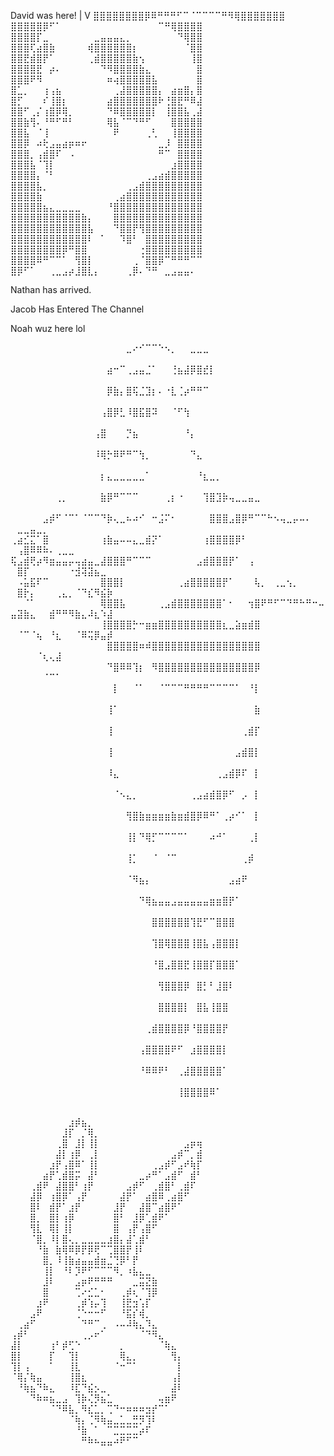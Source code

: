 David was here!
|
V
⣿⣿⣿⣿⣿⣿⣿⣿⡿⠿⠛⠛⠛⠋⠉⠈⠉⠉⠉⠉⠛⠻⢿⣿⣿⣿⣿⣿⣿⣿
⣿⣿⣿⣿⣿⡿⠋⠁⠀⠀⠀⠀⠀⠀⠀⠀⠀⠀⠀⠀⠀⠀⠀⠉⠛⢿⣿⣿⣿⣿
⣿⣿⣿⣿⡏⣀⠀⠀⠀⠀⠀⠀⠀⣀⣤⣤⣤⣄⡀⠀⠀⠀⠀⠀⠀⠀⠙⢿⣿⣿
⣿⣿⣿⢏⣴⣿⣷⠀⠀⠀⠀⠀⢾⣿⣿⣿⣿⣿⣿⡆⠀⠀⠀⠀⠀⠀⠀⠈⣿⣿
⣿⣿⣟⣾⣿⡟⠁⠀⠀⠀⠀⠀⢀⣾⣿⣿⣿⣿⣿⣷⢢⠀⠀⠀⠀⠀⠀⠀⢸⣿
⣿⣿⣿⣿⣟⠀⡴⠄⠀⠀⠀⠀⠀⠀⠙⠻⣿⣿⣿⣿⣷⣄⠀⠀⠀⠀⠀⠀⠀⣿
⣿⣿⣿⠟⠻⠀⠀⠀⠀⠀⠀⠀⠀⠀⠀⠶⢴⣿⣿⣿⣿⣿⣧⠀⠀⠀⠀⠀⠀⣿
⣿⣁⡀⠀⠀⢰⢠⣦⠀⠀⠀⠀⠀⠀⠀⠀⢀⣼⣿⣿⣿⣿⣿⡄⠀⣴⣶⣿⡄⣿
⣿⡋⠀⠀⠀⠎⢸⣿⡆⠀⠀⠀⠀⠀⠀⣴⣿⣿⣿⣿⣿⣿⣿⠗⢘⣿⣟⠛⠿⣼
⣿⣿⠋⢀⡌⢰⣿⡿⢿⡀⠀⠀⠀⠀⠀⠙⠿⣿⣿⣿⣿⣿⡇⠀⢸⣿⣿⣧⢀⣼
⣿⣿⣷⢻⠄⠘⠛⠋⠛⠃⠀⠀⠀⠀⠀⢿⣧⠈⠉⠙⠛⠋⠀⠀⠀⣿⣿⣿⣿⣿
⣿⣿⣧⠀⠈⢸⠀⠀⠀⠀⠀⠀⠀⠀⠀⠀⠟⠀⠀⠀⠀⢀⢃⠀⠀⢸⣿⣿⣿⣿
⣿⣿⡿⠀⠴⢗⣠⣤⣴⡶⠶⠖⠀⠀⠀⠀⠀⠀⠀⠀⠀⠀⠀⣀⡸⠀⣿⣿⣿⣿
⣿⣿⣿⡀⢠⣾⣿⠏⠀⠠⠀⠀⠀⠀⠀⠀⠀⠀⠀⠀⠀⠀⠀⠛⠉⠀⣿⣿⣿⣿
⣿⣿⣿⣧⠈⢹⡇⠀⠀⠀⠀⠀⠀⠀⠀⠀⠀⠀⠀⠀⠀⠀⠀⠀⠀⣰⣿⣿⣿⣿
⣿⣿⣿⣿⡄⠈⠃⠀⠀⠀⠀⠀⠀⠀⠀⠀⠀⠀⠀⠀⠀⢀⣠⣴⣾⣿⣿⣿⣿⣿
⣿⣿⣿⣿⣧⡀⠀⠀⠀⠀⠀⠀⠀⠀⠀⠀⠀⠀⢀⣠⣾⣿⣿⣿⣿⣿⣿⣿⣿⣿
⣿⣿⣿⣿⣷⠀⠀⠀⠀⠀⠀⠀⠀⠀⠀⠀⢀⣴⣿⣿⣿⣿⣿⣿⣿⣿⣿⣿⣿⣿
⣿⣿⣿⣿⣿⣦⣄⣀⣀⣀⣀⠀⠀⠀⠀⠘⣿⣿⣿⣿⣿⣿⣿⣿⣿⣿⣿⣿⣿⣿
⣿⣿⣿⣿⣿⣿⣿⣿⣿⣿⣿⣷⡄⠀⠀⠀⣿⣿⣿⣿⣿⣿⣿⣿⣿⣿⣿⣿⣿⣿
⣿⣿⣿⣿⣿⣿⣿⣿⣿⣿⣿⣿⣧⠀⠀⠀⠙⣿⣿⡟⢻⣿⣿⣿⣿⣿⣿⣿⣿⣿
⣿⣿⣿⣿⣿⣿⣿⣿⣿⣿⣿⣿⠇⠀⠁⠀⠀⠹⣿⠃⠀⣿⣿⣿⣿⣿⣿⣿⣿⣿
⣿⣿⣿⣿⣿⣿⣿⣿⡿⠛⣿⣿⠀⠀⠀⠀⠀⠀⠀⠀⢐⣿⣿⣿⣿⣿⣿⣿⣿⣿
⣿⣿⣿⣿⠿⠛⠉⠉⠁⠀⢻⣿⡇⠀⠀⠀⠀⠀⠀⢀⠈⣿⣿⡿⠉⠛⠛⠛⠉⠉
⣿⡿⠋⠁⠀⠀⢀⣀⣠⡴⣸⣿⣇⡄⠀⠀⠀⠀⢀⡿⠄⠙⠛⠀⣀⣠⣤⣤⠄⠀

Nathan has arrived.



Jacob Has Entered The Channel




Noah wuz here lol

⠀⠀⠀⠀⠀⠀⠀⠀⠀⠀⠀⠀⠀⠀⠀⠀⠀⠀⣀⠔⠊⠉⠉⠑⠢⡀⠀⠀⣀⣀⣀⠀⠀⠀⠀⠀⠀⠀⠀⠀⠀⠀⠀⠀⠀⠀⠀⠀⠀⠀⠀⠀⠀⠀⠀⠀⠀⠀⠀⠀⠀⠀⠀⠀⠀
⠀⠀⠀⠀⠀⠀⠀⠀⠀⠀⠀⠀⠀⠀⠀⣴⠒⠉⢀⣠⣤⣈⠁⠀⠀⢘⣦⣼⡿⣿⣞⡇⠀⠀⠀⠀⠀⠀⠀⠀⠀⠀⠀⠀⠀⠀⠀⠀⠀⠀⠀⠀⠀⠀⠀⠀⠀⠀⠀⠀⠀⠀⠀⠀⠀
⠀⠀⠀⠀⠀⠀⠀⠀⠀⠀⠀⠀⠀⠀⠀⡿⣷⡄⣿⢯⣈⣹⡆⠄⠐⣇⢈⡴⠛⠛⠉⠀⠀⠀⠀⠀⠀⠀⠀⠀⠀⠀⠀⠀⠀⠀⠀⠀⠀⠀⠀⠀⠀⠀⠀⠀⠀⠀⠀⠀⠀⠀⠀⠀⠀
⠀⠀⠀⠀⠀⠀⠀⠀⠀⠀⠀⠀⠀⠀⢠⣿⡿⣃⠸⣿⣯⣿⠽⠀⠀⠈⠋⢳⠀⠀⠀⠀⠀⠀⠀⠀⠀⠀⠀⠀⠀⠀⠀⠀⠀⠀⠀⠀⠀⠀⠀⠀⠀⠀⠀⠀⠀⠀⠀⠀⠀⠀⠀⠀⠀
⠀⠀⠀⠀⠀⠀⠀⠀⠀⠀⠀⠀⠀⢠⣿⠀⠀⠀⡙⣦⠀⠀⠀⠀⠀⠀⠀⠘⡄⠀⠀⠀⠀⠀⠀⠀⠀⠀⠀⠀⠀⠀⠀⠀⠀⠀⠀⠀⠀⠀⠀⠀⠀⠀⠀⠀⠀⠀⠀⠀⠀⠀⠀⠀⠀
⠀⠀⠀⠀⠀⠀⠀⠀⠀⠀⠀⠀⠀⠸⢿⡓⠿⠟⠛⠉⢳⡀⠀⠀⠀⠀⠀⠀⠙⣄⠀⠀⠀⠀⠀⠀⠀⠀⠀⠀⠀⠀⠀⠀⠀⠀⠀⠀⠀⠀⠀⠀⠀⠀⠀⠀⠀⠀⠀⠀⠀⠀⠀⠀⠀
⠀⠀⠀⠀⠀⠀⠀⠀⠀⠀⠀⠀⠀⠀⡆⣄⣀⣀⣀⣀⣀⠁⠀⠀⠀⠀⠀⠀⠀⠘⣆⣀⡀⠀⠀⠀⠀⠀⠀⠀⠀⠀⠀⠀⠀⠀⠀⠀⠀⠀⠀⠀⠀⠀⠀⠀⠀⠀⠀⠀⠀⠀⠀⠀⠀
⠀⠀⠀⠀⠀⠀⠀⢀⡀⠀⠀⠀⠀⠀⣷⡿⠛⠉⠉⠉⠀⠀⠀⠀⢀⡆⠐⠀⠀⠀⢹⣿⣹⡷⢤⣀⣀⣤⣀⠀⠀⠀⠀⠀⠀⠀⠀⠀⠀⠀⠀⠀⠀⠀⠀⠀⠀⠀⠀⠀⠀⠀⠀⠀⠀
⠀⠀⠀⠀⠀⣠⡾⠋⠈⠉⠁⠈⠉⠉⠙⡷⢄⣀⠦⠴⠊⠀⠒⣨⠍⠂⠀⠀⠀⠀⠀⣿⣿⣿⣠⣿⡿⠛⠉⠉⠓⠢⢤⣀⡤⠤⠄⠀⠀⠀⣀⣀⣤⣀⡀⠀⠀⠀⠀⠀⠀⠀⠀⠀⠀
⢀⣴⣊⣍⠁⣿⠀⠀⠀⠀⠀⠀⠀⠀⢰⣷⣤⠤⠤⣄⣀⣾⡝⠁⠀⠀⠀⠀⠀⠀⢰⣿⣿⣿⣿⡿⠃⠀⠀⠀⠀⠀⠀⠀⠀⠀⠀⠀⠀⠀⢠⣿⠿⠿⠷⠄⢀⣀⣀⠀⠀⠀⠀⠀⠀
⢯⣠⣾⢟⡴⠻⣶⣤⣤⡤⢤⣴⣤⣀⣼⣿⣿⣿⠛⠉⠉⠉⠀⠀⠀⠀⠀⠀⠀⣠⣾⣿⣿⣿⡟⠁⠀⢠⠀⠀⠀⠀⠀⠀⠀⠀⠀⠀⠀⠀⣿⡏⠀⠀⠀⠀⠀⠀⠐⣺⢽⣽⣦⣀⠀
⠀⠠⣥⣯⠏⠉⠀⠀⠀⠀⠀⠀⠀⠀⣿⣿⣿⡇⠀⠀⠀⠀⠀⠀⠀⠀⢀⣴⣿⣿⣿⣿⣿⡟⠁⠀⠀⠀⢧⡀⠀⢀⣀⢢⡀⠀⠀⠀⠀⠀⣿⡗⡄⠀⠀⠀⢀⣄⡀⠈⠙⣎⠻⣮⡷
⠀⠀⠈⠁⠀⠀⠀⠀⠀⠀⠀⠀⠀⠀⢿⣿⣿⣧⠀⠀⠀⠀⠀⢀⣠⣾⣿⣿⣿⣿⣿⣿⣿⠁⠂⠀⠀⢲⣿⠟⠛⠋⠉⠙⠛⠓⠛⠒⠤⣤⣽⣷⣄⠀⠀⣾⠛⠛⠻⣷⣄⠼⣆⠱⣼
⠀⠀⠀⠀⠀⠀⠀⠀⠀⠀⠀⠀⠀⠀⢸⣿⣿⣿⣿⡓⠒⣶⣶⣿⣿⣿⣿⣿⣿⣿⣿⣿⣿⣆⣀⣵⣶⣾⣿⠀⠀⠀⠀⠀⠀⠀⠀⠀⠀⠀⠈⠉⠈⢦⠀⠘⣆⠀⠀⠈⠿⢭⡿⣤⡾
⠀⠀⠀⠀⠀⠀⠀⠀⠀⠀⠀⠀⠀⠀⠀⣿⣿⣿⣿⣿⠶⠾⣿⣿⣿⣿⣿⣿⣿⣿⣿⣿⣿⣿⣿⣿⣿⣿⣿⠀⠀⠀⠀⠀⠀⠀⠀⠀⠀⠀⠀⠀⠀⠈⢆⢄⣼⠀⠀⠀⠀⠀⠀⠀⠀
⠀⠀⠀⠀⠀⠀⠀⠀⠀⠀⠀⠀⠀⠀⠀⠙⣿⠿⠿⢹⡆⠀⠻⣿⣿⣿⣿⣿⣿⣿⣿⣿⣿⣿⣿⣿⣿⣿⡿⠀⠀⠀⠀⠀⠀⠀⠀⠀⠀⠀⠀⠀⠀⠀⠈⠉⠁⠀⠀⠀⠀⠀⠀⠀⠀
⠀⠀⠀⠀⠀⠀⠀⠀⠀⠀⠀⠀⠀⠀⠀⠀⡇⠀⠀⠈⠁⠀⠀⠈⠉⠉⠉⠛⠛⠛⠛⠉⠉⠉⠉⠁⠀⠘⡇⠀⠀⠀⠀⠀⠀⠀⠀⠀⠀⠀⠀⠀⠀⠀⠀⠀⠀⠀⠀⠀⠀⠀⠀⠀⠀
⠀⠀⠀⠀⠀⠀⠀⠀⠀⠀⠀⠀⠀⠀⠀⢸⠁⠀⠀⠀⠀⠀⠀⠀⠀⠀⠀⠀⠀⠀⠀⠀⠀⠀⠀⠀⠀⠀⣷⠀⠀⠀⠀⠀⠀⠀⠀⠀⠀⠀⠀⠀⠀⠀⠀⠀⠀⠀⠀⠀⠀⠀⠀⠀⠀
⠀⠀⠀⠀⠀⠀⠀⠀⠀⠀⠀⠀⠀⠀⠀⢸⠀⠀⠀⠀⠀⠀⠀⠀⠀⠀⠀⠀⠀⠀⠀⠀⠀⠀⠀⠀⢀⣾⡏⠀⠀⠀⠀⠀⠀⠀⠀⠀⠀⠀⠀⠀⠀⠀⠀⠀⠀⠀⠀⠀⠀⠀⠀⠀⠀
⠀⠀⠀⠀⠀⠀⠀⠀⠀⠀⠀⠀⠀⠀⠀⢸⠀⠀⠀⠀⠀⠀⠀⠀⠀⠀⠀⠀⠀⠀⠀⠀⠀⠀⠀⣠⣾⣿⡇⠀⠀⠀⠀⠀⠀⠀⠀⠀⠀⠀⠀⠀⠀⠀⠀⠀⠀⠀⠀⠀⠀⠀⠀⠀⠀
⠀⠀⠀⠀⠀⠀⠀⠀⠀⠀⠀⠀⠀⠀⠀⠸⣄⠀⠀⠀⠀⠀⠀⠀⠀⠀⠀⠀⠀⠀⠀⠀⢀⣠⣾⡿⠏⠀⡇⠀⠀⠀⠀⠀⠀⠀⠀⠀⠀⠀⠀⠀⠀⠀⠀⠀⠀⠀⠀⠀⠀⠀⠀⠀⠀
⠀⠀⠀⠀⠀⠀⠀⠀⠀⠀⠀⠀⠀⠀⠀⠀⠈⠢⣄⡀⠀⠀⠀⠀⠀⠀⠀⠀⢀⣠⣴⣾⣿⡿⠋⠀⡠⠀⡇⠀⠀⠀⠀⠀⠀⠀⠀⠀⠀⠀⠀⠀⠀⠀⠀⠀⠀⠀⠀⠀⠀⠀⠀⠀⠀
⠀⠀⠀⠀⠀⠀⠀⠀⠀⠀⠀⠀⠀⠀⠀⠀⠀⠀⢻⣿⣷⣶⣶⣶⣶⣷⣶⣾⣿⡿⠿⠛⠁⢀⡴⠊⠁⠀⡇⠀⠀⠀⠀⠀⠀⠀⠀⠀⠀⠀⠀⠀⠀⠀⠀⠀⠀⠀⠀⠀⠀⠀⠀⠀⠀
⠀⠀⠀⠀⠀⠀⠀⠀⠀⠀⠀⠀⠀⠀⠀⠀⠀⠀⢸⡇⠙⢿⡋⠉⠉⠉⠉⠁⠀⠀⠀⠴⠚⠁⠀⠀⠀⢀⡇⠀⠀⠀⠀⠀⠀⠀⠀⠀⠀⠀⠀⠀⠀⠀⠀⠀⠀⠀⠀⠀⠀⠀⠀⠀⠀
⠀⠀⠀⠀⠀⠀⠀⠀⠀⠀⠀⠀⠀⠀⠀⠀⠀⠀⢸⡁⠀⠀⠈⠀⠈⠉⠀⠀⠀⠀⠀⠀⠀⠀⠀⠀⢀⡾⠀⠀⠀⠀⠀⠀⠀⠀⠀⠀⠀⠀⠀⠀⠀⠀⠀⠀⠀⠀⠀⠀⠀⠀⠀⠀⠀
⠀⠀⠀⠀⠀⠀⠀⠀⠀⠀⠀⠀⠀⠀⠀⠀⠀⠀⠈⠻⣦⡄⠀⠀⠀⠀⠀⠀⠀⠀⠀⠀⠀⠀⣠⣴⠟⠀⠀⠀⠀⠀⠀⠀⠀⠀⠀⠀⠀⠀⠀⠀⠀⠀⠀⠀⠀⠀⠀⠀⠀⠀⠀⠀⠀
⠀⠀⠀⠀⠀⠀⠀⠀⠀⠀⠀⠀⠀⠀⠀⠀⠀⠀⠀⠀⠙⢿⣦⣤⣤⣠⣤⣤⣤⣤⣤⣶⣶⣿⡟⠁⠀⠀⠀⠀⠀⠀⠀⠀⠀⠀⠀⠀⠀⠀⠀⠀⠀⠀⠀⠀⠀⠀⠀⠀⠀⠀⠀⠀⠀
⠀⠀⠀⠀⠀⠀⠀⠀⠀⠀⠀⠀⠀⠀⠀⠀⠀⠀⠀⠀⠀⠀⣿⣿⣿⣿⣿⣿⢹⣟⠋⠉⣿⣿⣿⠀⠀⠀⠀⠀⠀⠀⠀⠀⠀⠀⠀⠀⠀⠀⠀⠀⠀⠀⠀⠀⠀⠀⠀⠀⠀⠀⠀⠀⠀
⠀⠀⠀⠀⠀⠀⠀⠀⠀⠀⠀⠀⠀⠀⠀⠀⠀⠀⠀⠀⠀⠀⢹⣿⢿⣿⣿⣿⢸⣿⣧⢠⣿⣿⣿⡇⠀⠀⠀⠀⠀⠀⠀⠀⠀⠀⠀⠀⠀⠀⠀⠀⠀⠀⠀⠀⠀⠀⠀⠀⠀⠀⠀⠀⠀
⠀⠀⠀⠀⠀⠀⠀⠀⠀⠀⠀⠀⠀⠀⠀⠀⠀⠀⠀⠀⠀⠀⠘⣿⣠⣿⣿⣟⢸⣿⣿⡏⣿⣿⣿⠁⠀⠀⠀⠀⠀⠀⠀⠀⠀⠀⠀⠀⠀⠀⠀⠀⠀⠀⠀⠀⠀⠀⠀⠀⠀⠀⠀⠀⠀
⠀⠀⠀⠀⠀⠀⠀⠀⠀⠀⠀⠀⠀⠀⠀⠀⠀⠀⠀⠀⠀⠀⠀⢻⣿⣿⣿⡿⠀⣿⡃⠃⣸⣿⠇⠀⠀⠀⠀⠀⠀⠀⠀⠀⠀⠀⠀⠀⠀⠀⠀⠀⠀⠀⠀⠀⠀⠀⠀⠀⠀⠀⠀⠀⠀
⠀⠀⠀⠀⠀⠀⠀⠀⠀⠀⠀⠀⠀⠀⠀⠀⠀⠀⠀⠀⠀⠀⠀⣿⣿⣿⣿⡇⠀⣿⣧⢸⣿⣿⠀⠀⠀⠀⠀⠀⠀⠀⠀⠀⠀⠀⠀⠀⠀⠀⠀⠀⠀⠀⠀⠀⠀⠀⠀⠀⠀⠀⠀⠀⠀
⠀⠀⠀⠀⠀⠀⠀⠀⠀⠀⠀⠀⠀⠀⠀⠀⠀⠀⠀⠀⠀⢀⣾⣿⣿⣿⣿⡿⠘⣿⣿⣿⣿⡟⠀⠀⠀⠀⠀⠀⠀⠀⠀⠀⠀⠀⠀⠀⠀⠀⠀⠀⠀⠀⠀⠀⠀⠀⠀⠀⠀⠀⠀⠀⠀
⠀⠀⠀⠀⠀⠀⠀⠀⠀⠀⠀⠀⠀⠀⠀⠀⠀⠀⠀⠀⢠⣿⣿⣿⣿⠟⠋⠀⣰⣿⣿⣿⣿⡇⠀⠀⠀⠀⠀⠀⠀⠀⠀⠀⠀⠀⠀⠀⠀⠀⠀⠀⠀⠀⠀⠀⠀⠀⠀⠀⠀⠀⠀⠀⠀
⠀⠀⠀⠀⠀⠀⠀⠀⠀⠀⠀⠀⠀⠀⠀⠀⠀⠀⠀⠀⠘⠿⠿⠟⠃⠀⢀⣼⣿⣿⣿⣿⣿⠁⠀⠀⠀⠀⠀⠀⠀⠀⠀⠀⠀⠀⠀⠀⠀⠀⠀⠀⠀⠀⠀⠀⠀⠀⠀⠀⠀⠀⠀⠀⠀
⠀⠀⠀⠀⠀⠀⠀⠀⠀⠀⠀⠀⠀⠀⠀⠀⠀⠀⠀⠀⠀⠀⠀⠀⠀⠀⢸⣿⣿⣿⣿⠿⠁⠀⠀⠀⠀⠀⠀⠀⠀⠀⠀⠀⠀⠀⠀⠀⠀⠀⠀⠀⠀⠀⠀⠀⠀⠀⠀⠀⠀⠀⠀⠀⠀

⠀⠀⠀⠀⠀⠀⠀⠀⠀⣰⡾⣦⡀⠀⠀⠀⠀⠀⠀⠀⠀⠀⠀⠀⠀⠀⠀⠀⠀⠀
⠀⠀⠀⠀⠀⠀⠀⠀⣸⡏⠀⡈⢿⡀⠀⠀⠀⠀⠀⠀⠀⠀⠀⠀⠀⠀⠀⠀⠀⠀
⠀⠀⠀⠀⠀⠀⠀⢀⣿⠀⣸⡇⢸⡇⠀⠀⠀⠀⠀⠀⠀⠀⠀⠀⠀⠀⠀⣠⡶⢶
⠀⠀⠀⠀⠀⠀⠀⣼⡇⢰⡿⠀⢀⡇⠀⠀⠀⠀⠀⠀⠀⠀⠀⠀⠀⣠⡾⠉⡀⣾
⠀⠀⠀⠀⠀⠀⣰⡟⢠⣿⠿⠁⢸⡇⠀⠀⠀⠀⠀⠀⠀⠀⢀⣠⡾⠋⣠⠞⢷⡏
⠀⠀⠀⠀⠀⣴⡟⢁⣾⣿⡭⠀⣼⠃⠀⠀⠀⠀⠀⠀⣀⡴⠛⠁⣠⣾⠋⠀⣾⠃
⠀⠀⠀⢀⣾⠟⠀⣼⣿⣿⠃⢰⡟⠀⠀⠀⠀⠀⣠⡾⠋⠀⢀⣾⣿⠃⢀⣾⠏⠀
⠀⠀⠀⣼⡿⠀⢰⣿⡿⠁⢠⡟⠀⠀⠀⠀⠀⣼⡟⠁⠀⣴⣿⠿⢀⣴⣿⠋⠀⠀
⠀⠀⠀⣿⠇⠀⣾⡟⠁⣰⡟⠀⠀⠀⠀⠀⣸⡟⠀⠀⣼⣿⠉⣴⣿⠟⠁⠀⠀⠀
⠀⠀⠀⣿⡀⠀⣿⡇⢰⡿⠀⠀⠀⠀⠀⠀⣿⠃⠀⣸⡿⢁⣾⠟⠁⠀⠀⠀⠀⠀
⠀⠀⠀⢻⣇⠀⢿⡇⢸⡇⠀⠀⠀⠀⠀⠀⣿⠀⢠⡟⢠⣿⠋⠀⠀⠀⠀⠀⠀⠀
⠀⠀⠀⠈⣿⡀⠸⡇⣿⢄⡀⣀⣀⣀⣀⣰⣿⡄⣼⢁⣾⠃⠀⠀⠀⠀⠀⠀⠀⠀
⠀⠀⠀⠀⠘⣷⠀⣷⢿⠿⡿⡟⡿⢟⠉⢉⣿⣿⡟⢸⠇⠀⠀⠀⠀⠀⠀⠀⠀⠀
⠀⠀⠀⠀⠀⣿⡀⠸⢸⣷⣴⣤⣤⣾⣶⣈⢙⡿⠃⡟⠀⠀⠀⠀⠀⠀⠀⠀⠀⠀
⠀⠀⠀⠀⠀⢸⡇⠀⠘⠇⡹⠟⠋⠉⠉⠉⠻⡀⠰⣧⣄⣀⠀⠀⠀⠀⠀⠀⠀⠀
⠀⠀⠀⠀⠀⣸⠇⠀⠀⠀⣠⡶⠟⠛⠛⠛⠀⠀⠀⣀⣭⣝⣷⠀⠀⠀⠀⠀⠀⠀
⠀⠀⠀⠀⠀⣿⠀⠀⠀⠀⢉⠔⣊⣁⠂⠀⠀⢀⡾⢆⠈⢹⡿⠀⠀⠀⠀⠀⠀⠀
⠀⠀⠀⠀⣰⠟⠀⠀⠀⠀⢀⡾⢱⡤⢹⠀⠀⢸⣟⣲⢡⡏⠀⠀⠀⠀⠀⠀⠀⠀
⠀⠀⠀⣠⠟⠀⠀⠀⠀⠀⢈⠑⠒⠒⠋⠀⠀⠘⣯⡎⢾⡀⠀⠀⠀⠀⠀⠀⠀⠀
⠀⢀⣴⠋⠀⠀⠀⠀⠀⠀⠀⠙⠛⠉⢀⠀⠠⠤⠼⢷⣄⠹⣄⠀⠀⠀⠀⠀⠀⠀
⢠⡾⠃⠀⠀⠀⠀⠀⠀⠀⠀⢀⡠⠖⠁⠀⠀⠀⠀⠀⠈⠙⠻⣄⠀⠀⠀⠀⠀⠀
⣼⡇⠀⠀⠀⠀⢰⠃⡾⢋⠑⠀⠀⠀⠀⠀⠀⡀⠀⠀⠀⠀⠀⠈⢷⣄⠀⠀⠀⠀
⣿⡇⠀⠀⠀⠀⡏⠀⠀⢹⡇⠀⠀⠀⠀⠀⠀⢿⣄⡀⠀⠀⠀⠀⠀⢻⡄⠀⠀⠀
⢹⡇⢠⠀⠀⠀⠁⠀⠀⢸⣇⠀⠀⠀⠀⠀⠈⠒⠉⠁⠀⠀⠀⠀⠀⠀⡇⠀⠀⠀
⠈⢿⡌⢷⣤⠀⠀⠀⠀⢸⣿⣆⠀⠀⠀⠀⠀⠀⠀⠀⠀⠀⠀⠀⠀⢠⡇⠀⠀⠀
⠀⠘⢷⣦⠙⠷⣄⠀⠀⠸⣏⠙⣮⡢⣀⠀⠀⠀⠀⠀⠀⠀⠀⠀⠀⣼⠇⠀⠀⠀
⠀⠀⠀⠙⠷⠶⣦⣀⣠⠀⢹⡷⢌⡻⣦⣁⠀⠀⠀⠀⠀⠀⠀⢤⣶⠟⠀⠀⠀⠀
⠀⠀⠀⠀⠀⠀⠈⠙⠿⣧⡀⠻⣎⣁⡀⢉⠙⠒⠶⠶⠶⣲⡞⠉⠁⠀⠀⠀⠀⠀
⠀⠀⠀⠀⠀⠀⠀⠀⠀⠈⢷⡄⢈⠻⢷⣤⣀⣁⣀⣛⡻⢹⠇⠀⠀⠀⠀⠀⠀⠀
⠀⠀⠀⠀⠀⠀⠀⠀⠀⠀⠘⣷⠀⠁⠀⠉⣉⣉⣉⣉⡴⠏⠀⠀⠀⠀⠀⠀⠀⠀
⠀⠀⠀⠀⠀⠀⠀⠀⠀⠀⠀⠛⠷⠦⣤⣤⠴⠟⠋⠉⠀⠀⠀⠀⠀